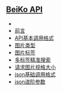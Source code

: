 <aside class="sidebar">
<h1 class="app-name"><a class="app-name-link" data-nosearch="" href="/">BeiKo API</a></h1>
<div class="sidebar-nav">
<ul>
<li class="active">
<li><a class="section-link" href="#/main/?id=前言" title="前言">前言</a></li>
<li><a class="section-link" href="#/main/?id=api基本调用格式" title="API基本调用格式">API基本调用格式</a></li>
<li><a class="section-link" href="#/main/?id=图片类型" title="图片类型">图片类型</a></li>
<li><a class="section-link" href="#/main/?id=图片标签" title="图片标签">图片标签</a></li>
<li><a class="section-link" href="#/main/?id=多标签精准搜索" title="多标签精准搜索">多标签精准搜索</a></li>
<li><a class="section-link" href="#/main/?id=请求图片规格大小" title="请求图片规格大小">请求图片规格大小</a></li>
<li><a class="section-link" href="#/main/?id=json基础参数" title="json基础调用格式">json基础调用格式</a></li>
<li><a class="section-link" href="#/main/?id=json进阶参数" title="json进阶参数">json进阶参数</a></li></ul></li>

